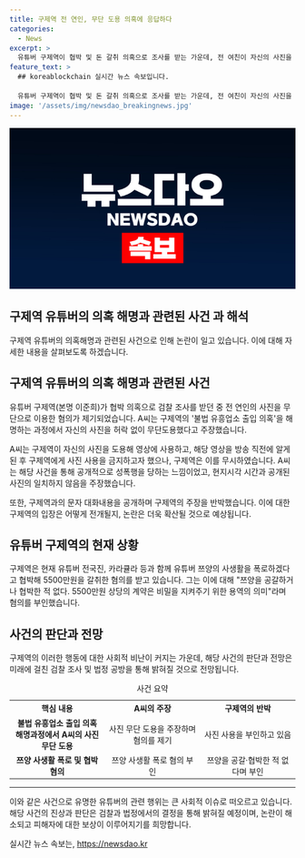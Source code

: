 ```yaml
---
title: 구제역 전 연인, 무단 도용 의혹에 응답하다
categories:
  - News
excerpt: >
  유튜버 구제역이 협박 및 돈 갈취 의혹으로 조사를 받는 가운데, 전 여친이 자신의 사진을 무단으로 사용했다고 주장했다. A씨는 구제역이 과거의 의혹을 해명하기 위해 그의 사진을 무단으로 사용한 것을 비판했다. 또한, 구제역과의 대화 내용을 공개하며 주장을 뒷받침했다. 현재 구제역은 유튜버 쯔양을 협박하여 돈을 갈취한 혐의로 조사를 받고 있으며, 해당 의혹에 대해 부인하고 있다. (요약문 종료)
feature_text: >
  ## koreablockchain 실시간 뉴스 속보입니다.

  유튜버 구제역이 협박 및 돈 갈취 의혹으로 조사를 받는 가운데, 전 여친이 자신의 사진을 무단으로 사용했다고 주장했다. A씨는 구제역이 과거의 의혹을 해명하기 위해 그의 사진을 무단으로 사용한 것을 비판했다. 또한, 구제역과의 대화 내용을 공개하며 주장을 뒷받침했다. 현재 구제역은 유튜버 쯔양을 협박하여 돈을 갈취한 혐의로 조사를 받고 있으며, 해당 의혹에 대해 부인하고 있다. (요약문 종료)
image: '/assets/img/newsdao_breakingnews.jpg'
---
```


<p><img src="/assets/img/newsdao_breakingnews.jpg" alt="koreablockchain 속보" /></p>

<h2>구제역 유튜버의 의혹 해명과 관련된 사건 과 해석</h2>

<p>구제역 유튜버의 의혹해명과 관련된 사건으로 인해 논란이 일고 있습니다. 이에 대해 자세한 내용을 살펴보도록 하겠습니다.</p>

<h2 data-ke-size="size26">구제역 유튜버의 의혹 해명과 관련된 사건</h2>

<p data-ke-size="size16">유튜버 구제역(본명 이준희)가 협박 의혹으로 검찰 조사를 받던 중 전 연인의 사진을 무단으로 이용한 혐의가 제기되었습니다. A씨는 구제역의 '불법 유흥업소 출입 의혹'을 해명하는 과정에서 자신의 사진을 허락 없이 무단도용했다고 주장했습니다.</p>

<p data-ke-size="size16">A씨는 구제역이 자신의 사진을 도용해 영상에 사용하고, 해당 영상을 방송 직전에 알게 된 후 구제역에게 사진 사용을 금지하고자 했으나, 구제역은 이를 무시하였습니다. A씨는 해당 사건을 통해 공개적으로 성폭행을 당하는 느낌이었고, 현지시각 시간과 공개된 사진의 일치하지 않음을 주장했습니다.</p>

<p data-ke-size="size16">또한, 구제역과의 문자 대화내용을 공개하며 구제역의 주장을 반박했습니다. 이에 대한 구제역의 입장은 어떻게 전개될지, 논란은 더욱 확산될 것으로 예상됩니다.</p>

<h2 data-ke-size="size26">유튜버 구제역의 현재 상황</h2>

<p data-ke-size="size16">구제역은 현재 유튜버 전국진, 카라큘라 등과 함께 유튜버 쯔양의 사생활을 폭로하겠다고 협박해 5500만원을 갈취한 혐의를 받고 있습니다. 그는 이에 대해 "쯔양을 공갈하거나 협박한 적 없다. 5500만원 상당의 계약은 비밀을 지켜주기 위한 용역의 의미"라며 혐의를 부인했습니다.</p>

<h2 data-ke-size="size26">사건의 판단과 전망</h2>

<p data-ke-size="size16">구제역의 이러한 행동에 대한 사회적 비난이 커지는 가운데, 해당 사건의 판단과 전망은 미래에 걸친 검찰 조사 및 법정 공방을 통해 밝혀질 것으로 전망됩니다.</p>

<table>
  <caption>사건 요약</caption>
  <tr>
    <th style="text-align: center; width: 300px;">핵심 내용</th>
    <th style="text-align: center; width: 300px;">A씨의 주장</th>
    <th style="text-align: center; width: 300px;">구제역의 반박</th>
  </tr>
  <tr>
    <td style="text-align: center; height: 17px;"><b>불법 유흥업소 출입 의혹 해명과정에서 A씨의 사진 무단 도용</b></td>
    <td style="text-align: center; height: 17px;">사진 무단 도용을 주장하며 혐의를 제기</td>
    <td style="text-align: center; height: 17px;">사진 사용을 부인하고 있음</td>
  </tr>
  <tr>
    <td style="text-align: center; height: 17px;"><b>쯔양 사생활 폭로 및 협박 혐의</b></td>
    <td style="text-align: center; height: 17px;">쯔양 사생활 폭로 혐의 부인</td>
    <td style="text-align: center; height: 17px;">쯔양을 공갈·협박한 적 없다며 부인</td>
  </tr>
</table>

<hr>

<p data-ke-size="size16">이와 같은 사건으로 유명한 유튜버의 관련 행위는 큰 사회적 이슈로 떠오르고 있습니다. 해당 사건의 진상과 판단은 검찰과 법정에서의 결정을 통해 밝혀질 예정이며, 논란이 해소되고 피해자에 대한 보상이 이루어지기를 희망합니다.</p>
실시간 뉴스 속보는, <a href="https://newsdao.kr" rel="dofollow">https://newsdao.kr</a>


